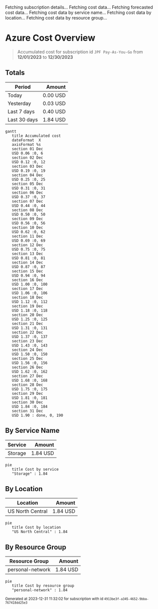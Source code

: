 Fetching subscription details...
Fetching cost data...
Fetching forecasted cost data...
Fetching cost data by service name...
Fetching cost data by location...
Fetching cost data by resource group...
# Azure Cost Overview

> Accumulated cost for subscription id `JPF Pay-As-You-Go` from **12/01/2023** to **12/30/2023**

## Totals

|Period|Amount|
|---|---:|
|Today|0.00 USD|
|Yesterday|0.03 USD|
|Last 7 days|0.40 USD|
|Last 30 days|1.84 USD|

```mermaid
gantt
   title Accumulated cost
   dateFormat  X
   axisFormat %s
   section 01 Dec
   USD 0.06 :0, 6
   section 02 Dec
   USD 0.12 :0, 12
   section 03 Dec
   USD 0.19 :0, 19
   section 04 Dec
   USD 0.25 :0, 25
   section 05 Dec
   USD 0.31 :0, 31
   section 06 Dec
   USD 0.37 :0, 37
   section 07 Dec
   USD 0.44 :0, 44
   section 08 Dec
   USD 0.50 :0, 50
   section 09 Dec
   USD 0.56 :0, 56
   section 10 Dec
   USD 0.62 :0, 62
   section 11 Dec
   USD 0.69 :0, 69
   section 12 Dec
   USD 0.75 :0, 75
   section 13 Dec
   USD 0.81 :0, 81
   section 14 Dec
   USD 0.87 :0, 87
   section 15 Dec
   USD 0.94 :0, 94
   section 16 Dec
   USD 1.00 :0, 100
   section 17 Dec
   USD 1.06 :0, 106
   section 18 Dec
   USD 1.12 :0, 112
   section 19 Dec
   USD 1.18 :0, 118
   section 20 Dec
   USD 1.25 :0, 125
   section 21 Dec
   USD 1.31 :0, 131
   section 22 Dec
   USD 1.37 :0, 137
   section 23 Dec
   USD 1.43 :0, 143
   section 24 Dec
   USD 1.50 :0, 150
   section 25 Dec
   USD 1.56 :0, 156
   section 26 Dec
   USD 1.62 :0, 162
   section 27 Dec
   USD 1.68 :0, 168
   section 28 Dec
   USD 1.75 :0, 175
   section 29 Dec
   USD 1.81 :0, 181
   section 30 Dec
   USD 1.84 :0, 184
   section 31 Dec
   USD 1.90 : done, 0, 190
```

## By Service Name

|Service|Amount|
|---|---:|
|Storage|1.84 USD|

```mermaid
pie
   title Cost by service
   "Storage" : 1.84
```

## By Location

|Location|Amount|
|---|---:|
|US North Central|1.84 USD|

```mermaid
pie
   title Cost by location
   "US North Central" : 1.84
```

## By Resource Group

|Resource Group|Amount|
|---|---:|
|personal-network|1.84 USD|

```mermaid
pie
   title Cost by resource group
   "personal-network" : 1.84
```

<sup>Generated at 2023-12-31 11:32:02 for subscription with id `4913be3f-a345-4652-9bba-767418dd25e3`</sup>
